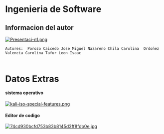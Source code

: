 # Ingenieria de Software
## Informacion del autor
[![Presentaci-n1.png](https://i.postimg.cc/br1VbhM5/Presentaci-n1.png)](https://postimg.cc/30JZ5P3j)

`Autores: 
Porozo Caicedo Jose Miguel
Nazareno Chila Carolina 
Ordoñez Valencia Carolina
Tafur Leon Isaac
`




#### 
```

```

# Datos Extras
#### sistema operativo

[![kali-iso-special-features.png](https://i.postimg.cc/7LH8gDFd/kali-iso-special-features.png)](https://postimg.cc/xX44QrT3)  

#### Editor de codigo
 [![74cd930bcfd753b83b8145d3ff8fdb0e.jpg](https://i.postimg.cc/CdpL0XR0/74cd930bcfd753b83b8145d3ff8fdb0e.jpg)](https://postimg.cc/xNgSysGp) 
